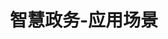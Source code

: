 ---
{
    layout: Layout,
    isELicence: true,
    title: 智慧政务-应用场景,
    appTitleContent: {
        title: 区块链电子证照,
        subTitle: 加强数据共享，提升政务效率,
        bg_banner: government_banner.png
    },
    sceneStatusContent: {
        title: 场景现状及痛点,
        choose: 2,
        sceneStatusList: [
            {
                text: 纸质证照使用不便,
                description: 企业和群众到政务部门办事，需要携带大量纸质证件到不同部门重复提交验证，违背“让数据多跑路，让群众少跑路”的发展原则。同时，由于纸质证照易损坏丢失，补办流程繁杂，影响办事效率；纸质证照容易复制造假，查验难度大，大大降低了政务服务效率。
            },
            {
                text: 传统电子证照数据质量不高,
                description: 受区域、部门、技术条件及信息化建设不成熟等历史因素影响，传统电子证照源头多，数据格式不统一，部分数据不真实，数据管理分散。导致目前电子证照缺乏统一标准，数据可信性不足，数据同步难以实现，跨部门、跨区域查证验证困难。
            },
            {
                text: 多方证照数据互通共享难度大,
                description: 在数据产生部门、数据采集存储部门和数据使用部门之间，由于存在跨部门、跨层级可信协同问题，传统电子证照数据库在数据加密传输、源数据保护及可追溯等方面缺乏技术手段，导致数据调用审批流程复杂，责任不明确且难追究，使得多方证照数据互通共享难度大。
            },
            {
                text: 证照数据安全性低，存在隐私泄露风险,
                description: 电子证照中包含个人或企业的隐私数据及敏感信心，在未经主体授权和适当保护措施情况下对外使用或提供服务时，存在极大的安全性和隐私泄露风险。
            },
        ]
    },
    plansContent: {
        plansTitle: 方案简介,
        plansIntro: [
            {
                intro: 利用区块链技术，可以有效采集和分析分散在各个政务部门孤立系统中存在的电子证照信息，解决传统证照办理事务中重复打印、流程繁琐、各部门单独审批、办证人费时费力的痛点，提供了一站式信息化办证验证解决方案，降低各部门运营成本，为社会组织、企业或个人提供可信化在线电子证照服务，为政府提供大数据共享和授权使用等服务，达到提高政务管理质量和政务服务效率的目的，提升电子证照应用水平和各政务部门信息化一体化建设。
            },
        ],
        productTitle: 方案优势,
        advantageList: [
            {
                iconName: fuwujicheng.png,
                advantageText: 高效服务集成,
                description: 提供通用化面向服务端的链上接口，易于各办证机构系统接入，并基于 iService 服务开展业务审批与协作，减少智能合约开发，降低区块链使用门槛
            },
            {
                iconName: shujugudao.png,
                advantageText: 打通数据孤岛,
                description: 集成可信第三方 CA 证书，提供可信统一数字身份，打通各部门间链上电子证照的唯一身份识别，实现存证验证的数据确权与互通共享
            },
            {
                iconName: shanglianliuhen.png,
                advantageText: 全程上链留痕,
                description: 通过区块链技术实现电子证照发证、存证、审批、验证等各环节数据上链留痕，保证电子证照不可篡改、不可伪造，信息可溯，便于审计
            },
            {
                iconName: yinsibaohu.png,
                advantageText: 数据隐私保护,
                description: 电子证照及审批信息加密存储及传输，只对授权方开放解密使用，保证数据隐私与信息安全，解决了数据鉴权变更、实时共享与安全复用之间的矛盾
            },
        ]
    },
    processContent: {
        title: 业务流程,
        src: https://irita.bianjie.ai/home/chanpinjiagou_image.png,
    },
    coreFunctions: {
        title: 核心功能,
        coreList: [
            {
                iconName: identity.png,
                text: 身份认证,
                description: 以 KYC 身份认证信息为基础，通过 DID 的形式建立链上可信数字身份。
            },
            {
                iconName: applyregis.png,
                text: 申请办证,
                description: 通过统一办证入口，创建并上传实物证照并进行证照核验。
            },
            {
                iconName: process_approval.png,
                text: 业务流程核验审批,
                description: 快速搭建专属的移动数据应用系统，实现链上审批，提升办事效率。
            },
            {
                iconName: download.png,
                text: 下载区块链电子证照,
                description: 链上电子证照一键瞎下载调用，方便快捷，减少审批流程，提升办事效率。
            },
            {
                iconName: history.png,
                text: 历史数据查询及业务报表,
                description: 轻松整合多源数据，形成全局数据视野,实现政务数据化智慧运营。
            },
            {
                iconName: electronic_certificate.png,
                text: 区块链电子证照核验,
                description: 基于边界智能强大的区块链数据隐私保护共享技术，实现区块链电子证照快速核验使用。
            },
        ]
    },
    exampleContent: {
        title: 客户案例,
        example: {
            imgName: ,
            text: “智慧政务+区块链” 都江堰市行政审批局智慧政务在 BSN 文昌链上线了,
            intro: “政务服务底层区块链平台”应用项目是由都江堰区块链场景实验室的核心技术企业共同研发，边界智能承担了平台中“区块链电子证照系统”的搭建，该系统基于 BSN 首批开放联盟链“文昌链”开发，也是 BSN 开放联盟链“文昌链”部署的首个政务应用。截至 3 月底，运用了区块链技术的都江堰市行政审批局“智慧政务+区块链”政务服务底层区块链平台已完成搭建。,
            link: https://mp.weixin.qq.com/s/P8xaUOcgl3m4BATDcL-vgQ,
            route: ,
        },
        moreText: 查看详情
    }
}
---